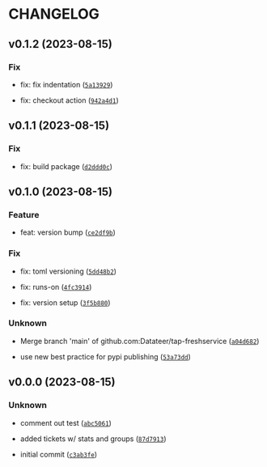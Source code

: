 # CHANGELOG



## v0.1.2 (2023-08-15)

### Fix

* fix: fix indentation ([`5a13929`](https://github.com/Datateer/tap-freshservice/commit/5a13929ac6118e18d0d711b55f44030c443038ef))

* fix: checkout action ([`942a4d1`](https://github.com/Datateer/tap-freshservice/commit/942a4d12767ebaeaab263aeff7b5ec7faf91bebb))


## v0.1.1 (2023-08-15)

### Fix

* fix: build package ([`d2ddd0c`](https://github.com/Datateer/tap-freshservice/commit/d2ddd0ca36276ad9c45f51b1c37ec92d3b30a5c4))


## v0.1.0 (2023-08-15)

### Feature

* feat: version bump ([`ce2df9b`](https://github.com/Datateer/tap-freshservice/commit/ce2df9b807e65e07452e6497f7e16757d5191af9))

### Fix

* fix: toml versioning ([`5dd48b2`](https://github.com/Datateer/tap-freshservice/commit/5dd48b20d38018d05597eb8f222bc55b5926634a))

* fix: runs-on ([`4fc3914`](https://github.com/Datateer/tap-freshservice/commit/4fc39142ca0b89edc3e99ac8bc588f1239be424f))

* fix: version setup ([`3f5b880`](https://github.com/Datateer/tap-freshservice/commit/3f5b8801fd4950b93524aafac7c290dbc585f006))

### Unknown

* Merge branch &#39;main&#39; of github.com:Datateer/tap-freshservice ([`a04d682`](https://github.com/Datateer/tap-freshservice/commit/a04d682067e4f699a68d2fd820d88abe493b0a36))

* use new best practice for pypi publishing ([`53a73dd`](https://github.com/Datateer/tap-freshservice/commit/53a73dd8c45d2c8cbfc755dcbe663bdd68245820))


## v0.0.0 (2023-08-15)

### Unknown

* comment out test ([`abc5061`](https://github.com/Datateer/tap-freshservice/commit/abc5061885d2875204933a8cef24d140a14d6a5c))

* added tickets w/ stats and groups ([`87d7913`](https://github.com/Datateer/tap-freshservice/commit/87d79138d61fbaeec27320773768f5eaa10ffa9f))

* initial commit ([`c3ab3fe`](https://github.com/Datateer/tap-freshservice/commit/c3ab3feab0cc2685455fd9f7e9fdb16647ba3ffb))
